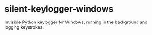 # silent-keylogger-windows
Invisible Python keylogger for Windows, running in the background and logging keystrokes.
